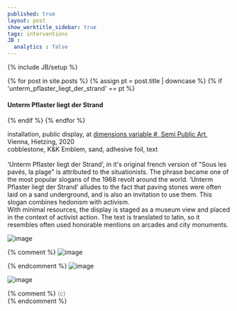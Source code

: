 ```yaml
---
published: true
layout: post
show_worktitle_sidebar: true
tags: interventions
JB :
  analytics : false
---
```


{% include JB/setup %}


<div class="container-parent">
<div class="container-narrow-right">
{% for post in site.posts %}
	{% assign pt = post.title | downcase %}
	{% if 'unterm_pflaster_liegt_der_strand' == pt %}
<h4><a href="{{ BASE_PATH }}{{ post.url }}"></a>Unterm Pflaster liegt der Strand</h4>
	{% endif %}
{% endfor %}

<p>
installation, public display, at <a href="http://variable.cc" target="_blank">dimensions variable #, Semi Public Art</a>, Vienna, Hietzing, 2020<br />
cobblestone, K&K Emblem, sand, adhesive foil, text<br />
<br />
‘Unterm Pflaster liegt der Strand’, in it's original french version of "Sous les pavés, la plage" is attributed to the situationists. The phrase became one of the most popular slogans of the 1968 revolt around the world. ‘Unterm Pflaster liegt der Strand’ alludes to the fact that paving stones were often laid on a sand underground, and is also an invitation to use them. This slogan combines hedonism with activism.<br />
With minimal resources, the display is staged as a museum view and placed in the context of activist action.
The text is translated to latin, so it resembles often used honorable mentions on arcades and city monuments.
</p>
</div>


<div class="container-narrow-left">
<img src="{{ site.url }}/images/pflaster_display_sm_cl2.jpg" loading="eager" alt="image">
<p></p>

{% comment %}
<img src="{{ site.url }}/images/pflaster_brick_sm.jpg" loading="eager" alt="image">
<p></p>
{% endcomment %}

<img src="{{ site.url }}/images/pflaster_display_people_sm_cl2.jpg" loading="eager" alt="image">
<p></p>
<img src="{{ site.url }}/images/pflaster_display_wide_sm_cl2.jpg" loading="eager" alt="image">

</div>
</div>


{% comment %}
<font color="grey">(c)<br /></font>
{% endcomment %}
